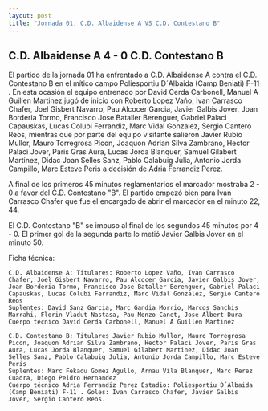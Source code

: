 ```yaml
--- 
layout: post 
title: "Jornada 01: C.D. Albaidense A VS C.D. Contestano B"
---
```


## C.D. Albaidense A 4 - 0 C.D. Contestano B

El partido de la jornada 01 ha enfrentado a C.D. Albaidense A contra el C.D. Contestano B en el mítico campo Poliesportiu D´Albaida (Camp Beniati) F-11 . En esta ocasión el equipo entrenado por David Cerda Carbonell, Manuel A Guillen Martinez jugó de inicio con Roberto Lopez Vaño, Ivan Carrasco Chafer, Joel Gisbert Navarro, Pau Alcocer Garcia, Javier Galbis Jover, Joan Borderia Tormo, Francisco Jose Bataller Berenguer, Gabriel Palaci Capauskas, Lucas Colubi Ferrandiz, Marc Vidal Gonzalez, Sergio Cantero Reos, mientras que por parte del equipo visitante salieron Javier Rubio Mullor, Mauro Torregrosa Picon, Joaquon Adrian Silva Zambrano, Hector Palaci Jover, Paris Gras Aura, Lucas Jorda Blanquer, Samuel Gilabert Martinez, Didac Joan Selles Sanz, Pablo Calabuig Julia, Antonio Jorda Campillo, Marc Esteve Peris a decisión de Adria Ferrandiz Perez. 

A final de los primeros 45 minutos reglamentarios el marcador mostraba 2 - 0 a favor del C.D. Contestano "B". El partido empezó bien para Ivan Carrasco Chafer que fue el encargado de abrir el marcador en el minuto 22, 44. 

El C.D. Contestano "B" se impuso al final de los segundos 45 minutos por 4 - 0. El primer gol de la segunda parte lo metió Javier Galbis Jover en el minuto 50. 

Ficha técnica: 
    
    C.D. Albaidense A: Titulares: Roberto Lopez Vaño, Ivan Carrasco Chafer, Joel Gisbert Navarro, Pau Alcocer Garcia, Javier Galbis Jover, Joan Borderia Tormo, Francisco Jose Bataller Berenguer, Gabriel Palaci Capauskas, Lucas Colubi Ferrandiz, Marc Vidal Gonzalez, Sergio Cantero Reos 
    Suplentes: David Sanz Garcia, Marc Gandia Morrio, Marcos Sanchis Marrahi, Florin Vladut Nastasa, Pau Monzo Canet, Jose Albert Dura 
    Cuerpo técnico David Cerda Carbonell, Manuel A Guillen Martinez 
    
    C.D. Contestano B: Titulares Javier Rubio Mullor, Mauro Torregrosa Picon, Joaquon Adrian Silva Zambrano, Hector Palaci Jover, Paris Gras Aura, Lucas Jorda Blanquer, Samuel Gilabert Martinez, Didac Joan Selles Sanz, Pablo Calabuig Julia, Antonio Jorda Campillo, Marc Esteve Peris
    Suplentes: Marc Fekadu Gomez Agullo, Arnau Vila Blanquer, Marc Perez Cuadra, Diego Peidro Hernandez 
    Cuerpo técnico Adria Ferrandiz Perez Estadio: Poliesportiu D´Albaida (Camp Beniati) F-11 . Goles: Ivan Carrasco Chafer, Javier Galbis Jover, Sergio Cantero Reos.  